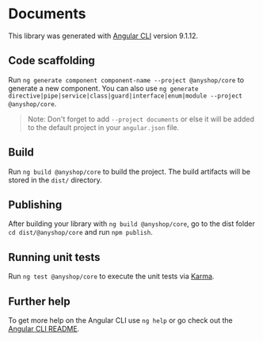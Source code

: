 # Documents

This library was generated with [Angular CLI](https://github.com/angular/angular-cli) version 9.1.12.

## Code scaffolding

Run `ng generate component component-name --project @anyshop/core` to generate a new component. You can also use `ng generate directive|pipe|service|class|guard|interface|enum|module --project @anyshop/core`.

> Note: Don't forget to add `--project documents` or else it will be added to the default project in your `angular.json` file.

## Build

Run `ng build @anyshop/core` to build the project. The build artifacts will be stored in the `dist/` directory.

## Publishing

After building your library with `ng build @anyshop/core`, go to the dist folder `cd dist/@anyshop/core` and run `npm publish`.

## Running unit tests

Run `ng test @anyshop/core` to execute the unit tests via [Karma](https://karma-runner.github.io).

## Further help

To get more help on the Angular CLI use `ng help` or go check out the [Angular CLI README](https://github.com/angular/angular-cli/blob/master/README.md).
